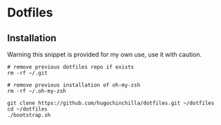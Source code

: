 # Dotfiles

## Installation

Warning this snippet is provided for my own use, use it with caution.

```
# remove previous dotfiles repo if exists
rm -rf ~/.git

# remove previous installation of oh-my-zsh
rm -rf ~/.oh-my-zsh 

git clone https://github.com/hugochinchilla/dotfiles.git ~/dotfiles
cd ~/dotfiles
./bootstrap.sh
```
